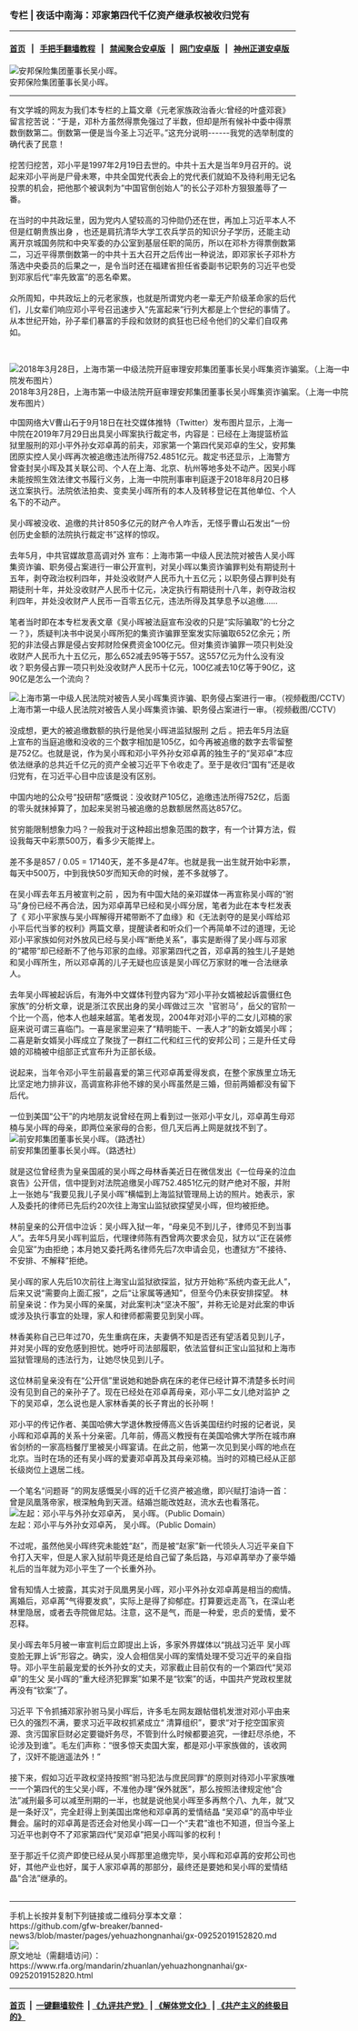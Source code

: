 ### 专栏 | 夜话中南海：邓家第四代千亿资产继承权被收归党有
------------------------

#### [首页](https://github.com/gfw-breaker/banned-news3/blob/master/README.md) &nbsp;&nbsp;|&nbsp;&nbsp; [手把手翻墙教程](https://github.com/gfw-breaker/guides/wiki) &nbsp;&nbsp;|&nbsp;&nbsp; [禁闻聚合安卓版](https://github.com/gfw-breaker/bn-android) &nbsp;&nbsp;|&nbsp;&nbsp; [网门安卓版](https://github.com/oGate2/oGate) &nbsp;&nbsp;|&nbsp;&nbsp; [神州正道安卓版](https://github.com/SzzdOgate/update) 



<div id="headerimg">
 <img alt="安邦保险集团董事长吴小晖。" src="https://www.rfa.org/mandarin/yataibaodao/jingmao/ko-02182015103432.html/5b8990a64fdd966996c656e284634e8b957f54345c0f66563002.jpg/image" title="安邦保险集团董事长吴小晖。"/>
 <div id="headerimgcontents">
  <div id="headerimgcaption">
   <span>
    安邦保险集团董事长吴小晖。
   </span>
   <!-- zoomattribute -->
  </div>
  <!-- headerimgcaption -->
 </div>
 <!-- headerimagecontents -->
</div>

<hr/>
<div id="storytext">
 <div>
  <div class="slot_header">
  </div>
 </div>
 <p>
  有文学城的网友为我们本专栏的上篇文章《元老家族政治香火:曾经的叶盛邓衰》留言挖苦说：“于是，邓朴方虽然得票免强过了半数，但却是所有候补中委中得票数倒数第二。倒数第一便是当今圣上习近平。”这充分说明------我党的选举制度的确代表了民意！
  <br/>
  <br/>
  挖苦归挖苦，邓小平是1997年2月19日去世的。中共十五大是当年9月召开的。说起来邓小平尚是尸骨未寒，中共全国党代表会上的党代表们就廹不及待利用无记名投票的机会，把他那个被讽刺为“中国官倒创始人”的长公子邓朴方狠狠羞辱了一番。
  <br/>
  <br/>
  在当时的中共政坛里，因为党内人望较高的习仲勋仍还在世，再加上习近平本人不但是红朝贵族出身 ，也还是肩抗清华大学工农兵学员的知识分子学历，还能主动离开京城国务院和中央军委的办公室到基层任职的简历，所以在邓朴方得票倒数第二，习近平得票倒数第一的中共十五大召开之后传出一种说法，即邓家长子邓朴方落选中央委员的后果之一，是令当时还在福建省担任省委副书记职务的习近平也受到邓家后代“率先致富”的恶名牵累。
  <br/>
  <br/>
  众所周知，中共政坛上的元老家族，也就是所谓党内老一辈无产阶级革命家的后代们，儿女辈们响应邓小平号召迅速步入“先富起来”行列大都是上个世纪的事情了。从本世纪开始，孙子辈们暴富的手段和敛财的疯狂也已经令他们的父辈们自叹弗如。
 </p>
 <p>
  <br/>
  <div class="image-inline captioned" style="width:600px;">
   <div style="width:600px;">
    <img alt="2018年3月28日，上海市第一中级法院开庭审理安邦集团董事长吴小晖集资诈骗案。（上海一中院发布图片）" src="https://www.rfa.org/mandarin/yataibaodao/jingmao/nu-03282018110240.html/143F0BT-0.jpg" title="2018年3月28日，上海市第一中级法院开庭审理安邦集团董事长吴小晖集资诈骗案。（上海一中院发布图片）"/>
   </div>
   <div class="image-caption">
    <span style="width:600px;">
     2018年3月28日，上海市第一中级法院开庭审理安邦集团董事长吴小晖集资诈骗案。（上海一中院发布图片）
    </span>
    <span class="copyright">
    </span>
   </div>
  </div>
 </p>
 <p>
  中国网络大V曹山石于9月18日在社交媒体推特（Twitter）发布图片显示，上海一中院在2019年7月29日出具吴小晖案执行裁定书，内容是：已经在上海提篮桥监狱里服刑的邓小平外孙女邓卓苒的前夫，邓家第一个第四代吴邓卓的生父，安邦集团原实控人吴小晖再次被追缴违法所得752.4851亿元。裁定书还显示，上海警方曾查封吴小晖及其关联公司、个人在上海、北京、杭州等地多处不动产。因吴小晖未能按照生效法律文书履行义务，上海一中院刑事审判庭遂于2018年8月20日移送立案执行。法院依法拍卖、变卖吴小晖所有的本人及转移登记在其他单位、个人名下的不动产。
  <br/>
  <br/>
  吴小晖被没收、追缴的共计850多亿元的财产令人咋舌，无怪乎曹山石发出“一份创历史金额的法院执行裁定书”这样的惊叹。
  <br/>
  <br/>
  去年5月，中共官媒故意高调对外 宣布：上海市第一中级人民法院对被告人吴小晖集资诈骗、职务侵占案进行一审公开宣判，对吴小晖以集资诈骗罪判处有期徒刑十五年，剥夺政治权利四年，并处没收财产人民币九十五亿元；以职务侵占罪判处有期徒刑十年，并处没收财产人民币十亿元，决定执行有期徒刑十八年，剥夺政治权利四年，并处没收财产人民币一百零五亿元，违法所得及其孳息予以追缴……
  <br/>
  <br/>
  笔者当时即在本专栏发表文章《吴小晖被法庭宣布没收的只是“实际骗取”的七分之一？》，质疑判决书中说吴小晖所犯的集资诈骗罪至案发实际骗取652亿余元；所犯的非法侵占罪是侵占安邦财险保费资金100亿元。但对集资诈骗罪一项只判处没收财产人民币九十五亿元，那么652减去95等于557。这557亿元为什么没有没收？职务侵占罪一项只判处没收财产人民币十亿元，100亿减去10亿等于90亿，这90亿是怎么一个流向？
  <br/>
  <div class="image-inline captioned" style="width:640px;">
   <div style="width:640px;">
    <img alt="上海市第一中级人民法院对被告人吴小晖集资诈骗、职务侵占案进行一审。（视频截图/CCTV）" src="https://www.rfa.org/mandarin/zhuanlan/yehuazhongnanhai/gx-05112018142746.html/1522321804902f7aa0ac9b1.jpg" title="上海市第一中级人民法院对被告人吴小晖集资诈骗、职务侵占案进行一审。（视频截图/CCTV）"/>
   </div>
   <div class="image-caption">
    <span style="width:640px;">
     上海市第一中级人民法院对被告人吴小晖集资诈骗、职务侵占案进行一审。（视频截图/CCTV）
    </span>
    <span class="copyright">
    </span>
   </div>
  </div>
  <br/>
  没成想，更大的被追缴数额的执行是他吴小晖进监狱服刑 之后 。把去年5月法庭上宣布的当庭追缴和没收的三个数字相加是105亿，如今再被追缴的数字去零留整是752亿。也就是说，作为吴小晖和邓小平外孙女邓卓苒的独生子的“吴邓卓”本应依法继承的总共近千亿元的资产全被习近平下令收走了。至于是收归“国有”还是收归党有，在习近平心目中应该是没有区别。
  <br/>
  <br/>
  中国内地的公众号“投研帮”感慨说：没收财产105亿，追缴违法所得752亿，后面的零头就抹掉算了，加起来吴驸马被追缴的总数额居然高达857亿。
  <br/>
  <br/>
  贫穷能限制想象力吗？一般我对于这种超出想象范围的数字，有一个计算方法，假设我每天中彩票500万，看多少天能撵上。
  <br/>
  <br/>
  差不多是857 / 0.05 = 17140天，差不多是47年。也就是我一出生就开始中彩票，每天中500万，中到我快50岁而知天命的时候，差不多就够了。
  <br/>
  <br/>
  在吴小晖去年五月被宣判之前 ，因为有中国大陆的亲邓媒体一再宣称吴小晖的“驸马”身份已经不再合法，因为邓卓苒早已经和吴小晖分居，笔者为此在本专栏发表了《 邓小平家族与吴小晖解得开裙带断不了血缘》和《无法剥夺的是吴小晖给邓小平后代当爹的权利》两篇文章，提醒读者和听众们一个再简单不过的道理，无论邓小平家族如何对外放风已经与吴小晖“断绝关系”，事实是断得了吴小晖与邓家的“裙带”却已经断不了他与邓家的血缘。邓家第四代之首，邓卓苒的独生儿子是她和吴小晖所生，所以邓卓苒的儿子无疑也应该是吴小晖亿万家财的唯一合法继承人。
  <br/>
  <br/>
  去年吴小晖被起诉后，有海外中文媒体刊登内容为“邓小平孙女婿被起诉震慑红色家族”的分析文章，说是浙江农民出身的吴小晖做过三次〝官驸马〞，岳父的官阶一个比一个高，他本人也越来越富。笔者发现，2004年对邓小平的二女儿邓楠的家庭来说可谓三喜临门。一喜是家里迎来了“精明能干、一表人才”的新女婿吴小晖；二喜是新女婿吴小晖成立了聚拢了一群红二代和红三代的安邦公司；三是升任丈母娘的邓楠被中组部正式宣布升为正部长级。
  <br/>
  <br/>
  说起来，当年令邓小平生前最喜爱的第三代邓卓苒爱得发疯，在整个家族里立场无比坚定地力排非议，高调宣称非他不嫁的吴小晖虽然是三婚，但前两婚都没有留下后代。
  <br/>
  <br/>
  一位到美国“公干”的内地朋友说曾经在网上看到过一张邓小平女儿，邓卓苒生母邓楠与吴小晖的母亲，即两位亲家母的合影，但几天后再上网是就找不到了。
  <br/>
  <div class="image-inline captioned" style="width:985px;">
   <div style="width:985px;">
    <img alt="前安邦集团董事长吴小晖。（路透社）" src="https://www.rfa.org/mandarin/zhuanlan/yehuazhongnanhai/gx-04202018132116.html/E1603D6B-6E06.jpg" title="前安邦集团董事长吴小晖。（路透社）"/>
   </div>
   <div class="image-caption">
    <span style="width:985px;">
     前安邦集团董事长吴小晖。（路透社）
    </span>
    <span class="copyright">
    </span>
   </div>
  </div>
  <br/>
  就是这位曾经贵为皇亲国戚的吴小晖之母林香美近日在微信发出《一位母亲的泣血哀告》公开信，信中提到对法院追缴吴小晖752.4851亿元的财产绝对不服，并附上一张她与“我要见我儿子吴小晖”横幅到上海监狱管理局上访的照片。她表示，家人及委托的律师已先后约20次往上海宝山监狱欲探望吴小晖，但均被拒绝。
  <br/>
  <br/>
  林前皇亲的公开信中泣诉：吴小晖入狱一年，“母亲见不到儿子，律师见不到当事人”。去年5月吴小晖判监后，代理律师陈有西曾两次要求会见，狱方以“正在装修会见室”为由拒绝；本月她又委托两名律师先后7次申请会见，也遭狱方“不接待、不安排、不解释”拒绝。
  <br/>
  <br/>
  吴小晖的家人先后10次前往上海宝山监狱欲探监，狱方开始称“系统内查无此人”，后来又说“需要向上面汇报”，之后“让家属等通知”，但至今仍未获安排探望。 林前皇亲说：作为吴小晖的亲属，对此案判决“坚决不服”，并称无论是对此案的申诉或涉及执行事宜的处理，家人和律师都需要见到吴小晖。
  <br/>
  <br/>
  林香美称自己已年过70，先生重病在床，夫妻俩不知是否还有望活着见到儿子，并对吴小晖的安危感到担忧。她呼吁司法部履职，依法监督纠正宝山监狱和上海市监狱管理局的违法行为，让她尽快见到儿子。
  <br/>
  <br/>
  这位林前皇亲没有在“公开信”里说她和她卧病在床的老伴已经计算不清楚多长时间没有见到自己的亲孙子了。现在已经处在邓卓苒母亲，邓小平二女儿绝对监护 之下的吴邓卓，怎么说也是人家林香美的长子育出的长孙啊！
  <br/>
  <br/>
  邓小平的传记作者、美国哈佛大学退休教授傅高义告诉美国纽约时报的记者说，吴小晖和邓卓苒的关系十分亲密。几年前，傅高义教授有在美国哈佛大学所在城市麻省剑桥的一家高档餐厅里被吴小晖宴请。在此之前，他第一次见到吴小晖的地点在北京。当时在场的还有吴小晖的爱妻邓卓苒及其母亲邓楠。当时的邓楠已经从正部长级岗位上退居二线。
  <br/>
  <br/>
  一个笔名“问题哥 ”的网友感慨吴小晖的近千亿资产被追缴，即兴赋打油诗一首：曾是凤凰落帝家，根深触角到天涯。结婚岂能改姓赵，流水去也看落花。
  <br/>
  <div class="image-inline captioned" style="width:622px;">
   <div style="width:622px;">
    <img alt="左起：邓小平与外孙女邓卓芮， 吴小晖。（Public Domain）" src="https://www.rfa.org/mandarin/zhuanlan/yehuazhongnanhai/gx-06182018114401.html/20150702_3951.jpg" title="左起：邓小平与外孙女邓卓芮， 吴小晖。（Public Domain）"/>
   </div>
   <div class="image-caption">
    <span style="width:622px;">
     左起：邓小平与外孙女邓卓芮， 吴小晖。（Public Domain）
    </span>
    <span class="copyright">
    </span>
   </div>
  </div>
  <br/>
  不过呢，虽然他吴小晖终究未能姓“赵”，而是被“赵家”新一代领头人习近平亲自下令打入天牢，但是人家入狱前毕竟还是给自己留了条后路，与邓卓苒举办了豪华婚礼后的当年就为邓小平生了一个长重外孙。
  <br/>
  <br/>
  曾有知情人士披露，其实对于凤凰男吴小晖，邓小平外孙女邓卓苒是相当的痴情。离婚后，邓卓苒“气得要发疯”，实际上是得了抑郁症。打算要远走高飞，在深山老林里隐居，或者去寺院做尼姑。注意，这不是气，而是一种爱，忠贞的爱情，爱不忍释。
  <br/>
  <br/>
  吴小晖去年5月被一审宣判后立即提出上诉，多家外界媒体以“挑战习近平 吴小晖变脸无罪上诉”形容之。确实，没人会相信吴小晖的案情处理不受习近平的亲自指导。邓小平生前最宠爱的长外孙女的丈夫，邓家截止目前仅有的一个第四代“吴邓卓”的生父 吴小晖的“重大经济犯罪案”如果不是“钦案”的话，中国共产党政权里就再没有“钦案”了。
  <br/>
  <br/>
  习近平 下令抓捕邓家孙驸马吴小晖后，许多毛左网友跟帖借机发泄对邓小平由来已久的强烈不满，要求习近平政权抓紧成立“ 清算组织”，要求“对于挖空国家资源、贪污国家巨财必定要锄奸务尽，不管到什么时候都要追究，一律赶尽杀绝，不论涉及到谁”。毛左们声称：“很多惊天卖国大案，都是邓小平家族做的，该收网了，汉奸不能逍遥法外！”
  <br/>
  <br/>
  接下来，假如习近平政权坚持按照“驸马犯法与庶民同罪“的原则对待邓小平家族唯一一个第四代的生父吴小晖，不准他办理“保外就医”，那么按照法律规定他“合法”减刑最多可以减至刑期的一半，也就是说他吴小晖至多再熬个八、九年，就“又是一条好汉”，完全赶得上到美国出席他和邓卓苒的爱情结晶 “吴邓卓”的高中毕业舞会。届时的邓卓苒是否还会对他吴小晖一口一个“夫君”谁也不知道，但当今圣上习近平也剥夺不了邓家第四代“吴邓卓”把吴小晖叫爹的权利！
  <br/>
  <br/>
  至于那近千亿资产即使已经从吴小晖那里追缴完毕，吴小晖和邓卓苒的安邦公司也好，其他产业也好，属于人家邓卓苒的那部分，最终还是要她和吴小晖的爱情结晶“合法”继承的。
  <br/>
  <br/>
 </p>
</div>

<hr/>
手机上长按并复制下列链接或二维码分享本文章：<br/>
https://github.com/gfw-breaker/banned-news3/blob/master/pages/yehuazhongnanhai/gx-09252019152820.md <br/>
<a href='https://github.com/gfw-breaker/banned-news3/blob/master/pages/yehuazhongnanhai/gx-09252019152820.md'><img src='https://github.com/gfw-breaker/banned-news3/blob/master/pages/yehuazhongnanhai/gx-09252019152820.md.png'/></a> <br/>
原文地址（需翻墙访问）：https://www.rfa.org/mandarin/zhuanlan/yehuazhongnanhai/gx-09252019152820.html


------------------------
#### [首页](https://github.com/gfw-breaker/banned-news3/blob/master/README.md) &nbsp;|&nbsp; [一键翻墙软件](https://github.com/gfw-breaker/nogfw/blob/master/README.md) &nbsp;| [《九评共产党》](https://github.com/gfw-breaker/9ping.md/blob/master/README.md#九评之一评共产党是什么) | [《解体党文化》](https://github.com/gfw-breaker/jtdwh.md/blob/master/README.md) | [《共产主义的终极目的》](https://github.com/gfw-breaker/gczydzjmd.md/blob/master/README.md)


<img src='http://gfw-breaker.win/banned-news3/pages/yehuazhongnanhai/gx-09252019152820.md' width='0px' height='0px'/>